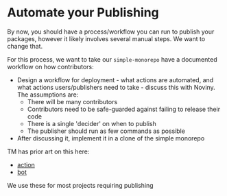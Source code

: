 # Automate your Publishing

By now, you should have a process/workflow you can run to publish your packages, however it likely involves several manual steps. We want to change that.

For this process, we want to take our `simple-monorepo` have a documented workflow on how contributors:

- Design a workflow for deployment - what actions are automated, and what actions users/publishers need to take - discuss this with Noviny. The assumptions are:
  - There will be many contributors
  - Contributors need to be safe-guarded against failing to release their code
  - There is a single 'decider' on when to publish
  - The publisher should run as few commands as possible
- After discussing it, implement it in a clone of the simple monorepo

TM has prior art on this here:

- [action](https://github.com/changesets/action)
- [bot](https://github.com/changesets/bot)

We use these for most projects requiring publishing
